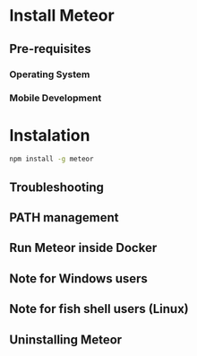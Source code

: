 # Install Meteor

## Pre-requisites

### Operating System

### Mobile Development

# Instalation

```sh
npm install -g meteor
```

<!-- add alternative using curl -->

## Troubleshooting

## PATH management

## Run Meteor inside Docker

## Note for Windows users

## Note for fish shell users (Linux)

## Uninstalling Meteor


